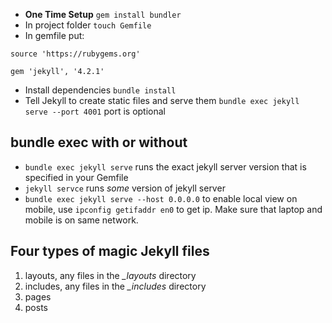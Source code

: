 - **One Time Setup** `gem install bundler`
- In project folder `touch Gemfile`
- In gemfile put: 
```
source 'https://rubygems.org'

gem 'jekyll', '4.2.1'
```
- Install dependencies `bundle install`
- Tell Jekyll to create static files and serve them `bundle exec jekyll serve --port 4001` port is optional

## bundle exec with or without
- `bundle exec jekyll serve` runs the exact jekyll server version that is specified in your Gemfile
- `jekyll servce` runs _some_ version of jekyll server
- `bundle exec jekyll serve --host 0.0.0.0` to enable local view on mobile, use `ipconfig getifaddr en0` to get ip. Make sure that laptop and mobile is on same network.

## Four types of magic Jekyll files
1. layouts, any files in the *_layouts* directory
2. includes, any files in the *_includes* directory
3. pages
4. posts